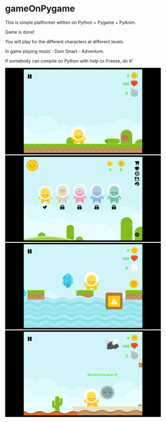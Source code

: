 # gameOnPygame
This is simple platformer wtitten on Python + Pygame + PyAnim.

Game is done!

You will play for the different characters at different levels.

In game playing music : Dom Smart - Adventure.

If somebody can compile on Python with help cx-Freeze, do it!

![alt text](Screenshots/Screenshot1.png)
![alt text](Screenshots/Screenshot2.png)
![alt text](Screenshots/Screenshot3.png)
![alt text](Screenshots/Screenshot4.png)


